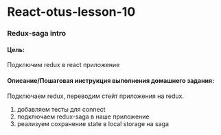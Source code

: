# React-otus-lesson-10
### Redux-saga intro  
  
#### Цель:  
Подключим redux в react приложение  
  
  
#### Описание/Пошаговая инструкция выполнения домашнего задания:  
Подключаем redux, переводим стейт приложения на redux.  
  
1. добавляем тесты для connect  
2. подключаем redux-saga в наше приложение  
3. реализуем сохранение state в local storage на saga  

